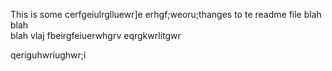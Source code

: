 This is some cerfgeiulrglluewr]e
erhgf;weoru;thanges to te readme file
blah blah   
blah vlaj fbeirgfeiuerwhgrv
eqrgkwrlitgwr

qeriguhwriughwr;i
